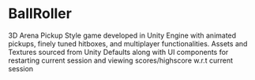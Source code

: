 # BallRoller
 
3D Arena Pickup Style game developed in Unity Engine with animated pickups, finely tuned hitboxes, and multiplayer functionalities.
Assets and Textures sourced from Unity Defaults along with UI components for restarting current session and viewing scores/highscore w.r.t current session
